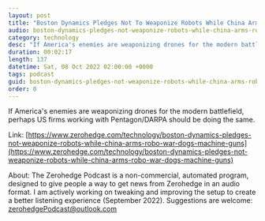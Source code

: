 ```yaml
---
layout: post
title: "Boston Dynamics Pledges Not To Weaponize Robots While China Arms Robo-War Dogs With Machine Guns"
audio: boston-dynamics-pledges-not-weaponize-robots-while-china-arms-robo-war-dogs-machine-guns-0
category: technology
desc: "If America's enemies are weaponizing drones for the modern battlefield, perhaps US firms working with Pentagon/DARPA should be doing the same."
duration: 00:02:17
length: 137
datetime: Sat, 08 Oct 2022 02:00:00 +0000
tags: podcast
guid: boston-dynamics-pledges-not-weaponize-robots-while-china-arms-robo-war-dogs-machine-guns-0
order: 0
---
```

If America's enemies are weaponizing drones for the modern battlefield, perhaps US firms working with Pentagon/DARPA should be doing the same.

Link: [https://www.zerohedge.com/technology/boston-dynamics-pledges-not-weaponize-robots-while-china-arms-robo-war-dogs-machine-guns](https://www.zerohedge.com/technology/boston-dynamics-pledges-not-weaponize-robots-while-china-arms-robo-war-dogs-machine-guns)

About: The Zerohedge Podcast is a non-commercial, automated program, designed to give people a way to get news from Zerohedge in an audio format.  I am actively working on tweaking and improving the setup to create a better listening experience (September 2022).  Suggestions are welcome: [zerohedgePodcast@outlook.com](mailto:zerohedgePodcast@outlook.com)